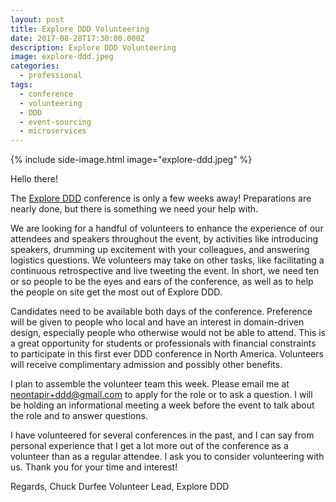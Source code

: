 ```yaml
---
layout: post
title: Explore DDD Volunteering
date: 2017-08-28T17:30:00.000Z
description: Explore DDD Volunteering
image: explore-ddd.jpeg
categories:
  - professional
tags:
  - conference
  - volunteering
  - DDD
  - event-sourcing
  - microservices
---
```


{% include side-image.html image="explore-ddd.jpeg" %}

Hello there!

The [Explore DDD](http://exploreddd.com) conference is only a few weeks away! Preparations are nearly done, but there is something we need your help with.

We are looking for a handful of volunteers to enhance the experience of our attendees and speakers throughout the event, by activities like introducing speakers, drumming up excitement with your colleagues, and answering logistics questions. We volunteers may take on other tasks, like facilitating a continuous retrospective and live tweeting the event. In short, we need ten or so people to be the eyes and ears of the conference, as well as to help the people on site get the most out of Explore DDD.

Candidates need to be available both days of the conference. Preference will be given to people who local and have an interest in domain-driven design, especially people who otherwise would not be able to attend. This is a great opportunity for students or professionals with financial constraints to participate in this first ever DDD conference in North America. Volunteers will receive complimentary admission and possibly other benefits.

I plan to assemble the volunteer team this week. Please email me at <a href="&#109;&#97;&#105;&#108;&#116;&#111;&#58;&#110;&#101;&#111;&#110;&#116;&#97;&#112;&#105;&#114;&#43;&#100;&#100;&#100;&#64;&#103;&#109;&#97;&#105;&#108;&#46;&#99;&#111;&#109;">&#110;&#101;&#111;&#110;&#116;&#97;&#112;&#105;&#114;&#43;&#100;&#100;&#100;&#64;&#103;&#109;&#97;&#105;&#108;&#46;&#99;&#111;&#109;</a> to apply for the role or to ask a question. I will be holding an informational meeting a week before the event to talk about the role and to answer questions.

I have volunteered for several conferences in the past, and I can say from personal experience that I get a lot more out of the conference as a volunteer than as a regular attendee. I ask you to consider volunteering with us. Thank you for your time and interest!

Regards,
Chuck Durfee
Volunteer Lead, Explore DDD
